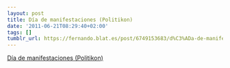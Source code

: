 ```yaml
---
layout: post
title: Día de manifestaciones (Politikon)
date: '2011-06-21T08:29:40+02:00'
tags: []
tumblr_url: https://fernando.blat.es/post/6749153683/d%C3%ADa-de-manifestaciones-politikon
---
```

[Día de manifestaciones (Politikon)](http://politikon.es/materiasgrises/2011/06/20/dia-de-manifestaciones/)  

